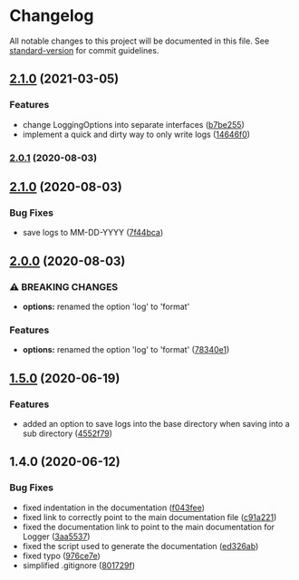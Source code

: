 # Changelog

All notable changes to this project will be documented in this file. See [standard-version](https://github.com/conventional-changelog/standard-version) for commit guidelines.

## [2.1.0](https://github.com/norviah/logger/compare/v2.0.1...v2.1.0) (2021-03-05)


### Features

* change LoggingOptions into separate interfaces ([b7be255](https://github.com/norviah/logger/commit/b7be25582245fe19042db05e8a6e3bb804480de8))
* implement a quick and dirty way to only write logs ([14646f0](https://github.com/norviah/logger/commit/14646f002bc5cb207842a28d4ff57ef458530622))

### [2.0.1](https://github.com/norviah/logger/compare/v2.1.0...v2.0.1) (2020-08-03)

## [2.1.0](https://github.com/norviah/logger/compare/v2.0.0...v2.1.0) (2020-08-03)


### Bug Fixes

* save logs to MM-DD-YYYY ([7f44bca](https://github.com/norviah/logger/commit/7f44bca48358f39fd0507617cc66dd358b3c4d71))

## [2.0.0](https://github.com/norviah/logger/compare/v1.5.0...v2.0.0) (2020-08-03)


### ⚠ BREAKING CHANGES

* **options:** renamed the option 'log' to 'format'

### Features

* **options:** renamed the option 'log' to 'format' ([78340e1](https://github.com/norviah/logger/commit/78340e1b8bf4b13fff2419f81d8c4718d6a3db4e))

## [1.5.0](https://github.com/norviah/logger/compare/v1.4.0...v1.5.0) (2020-06-19)


### Features

* added an option to save logs into the base directory when saving into a sub directory ([4552f79](https://github.com/norviah/logger/commit/4552f798e5add82285347ee3aeb37ff909a9837e))

## 1.4.0 (2020-06-12)


### Bug Fixes

* fixed indentation in the documentation ([f043fee](https://github.com/norviah/logger/commit/f043fee6354d01ad8e30d1b13a7eb5b13fe5aa68))
* fixed link to correctly point to the main documentation file ([c91a221](https://github.com/norviah/logger/commit/c91a221ec8b06eebf00b54dc6205e6e0db5c37d0))
* fixed the documentation link to point to the main documentation for Logger ([3aa5537](https://github.com/norviah/logger/commit/3aa55379f7292f5118f8b97d11218be80def45d7))
* fixed the script used to generate the documentation ([ed326ab](https://github.com/norviah/logger/commit/ed326ab26f5b70751203070839403a2020366b21))
* fixed typo ([976ce7e](https://github.com/norviah/logger/commit/976ce7e4f857fbfa578fdfb70a557722fe008414))
* simplified .gitignore ([801729f](https://github.com/norviah/logger/commit/801729fd6736d6721bee184cbc25806873703828))
